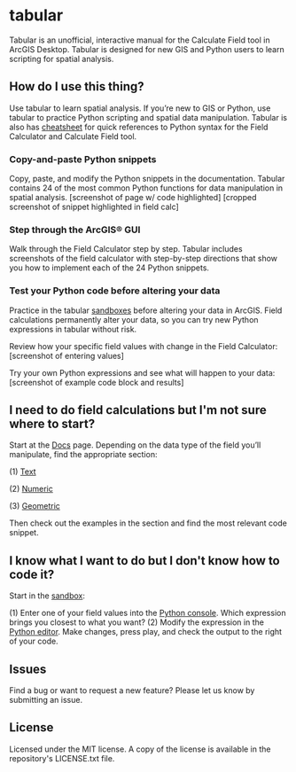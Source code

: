 # tabular
Tabular is an unofficial, interactive manual for the Calculate Field tool in ArcGIS Desktop. Tabular is designed for new GIS and Python users to learn scripting for spatial analysis.

## How do I use this thing?
Use tabular to learn spatial analysis. If you’re new to GIS or Python, use tabular to practice Python scripting and spatial data manipulation. Tabular is also has [cheatsheet](https://soyrice.github.io/tabular/cheatsheet/cheatsheet.pdf) for quick references to Python syntax for the Field Calculator and Calculate Field tool.

### Copy-and-paste Python snippets
Copy, paste, and modify the Python snippets in the documentation. Tabular contains 24 of the most common Python functions for data manipulation in spatial analysis.
[screenshot of page w/ code highlighted]
[cropped screenshot of snippet highlighted in field calc]

### Step through the ArcGIS® GUI
Walk through the Field Calculator step by step. Tabular includes screenshots of the field calculator with step-by-step directions that show you how to implement each of the 24 Python snippets.

### Test your Python code before altering your data
Practice in the tabular [sandboxes](https://soyrice.github.io/tabular/sandbox) before altering your data in ArcGIS. Field calculations permanently alter your data, so you can try new Python expressions in tabular without risk.

Review how your specific field values with change in the Field Calculator:
[screenshot of entering values]

Try your own Python expressions and see what will happen to your data:
[screenshot of example code block and results]

## I need to do field calculations but I'm not sure where to start?
Start at the [Docs](https://soyrice.github.io/tabular) page. Depending on the data type of the field you’ll manipulate, find the appropriate section:

(1) [Text](https://soyrice.github.io/tabular/#edit-some-text)

(2) [Numeric](https://soyrice.github.io/tabular/#do-some-math)

(3) [Geometric](https://soyrice.github.io/tabular/#deal-with-geometries)

Then check out the examples in the section and find the most relevant code snippet.

## I know what I want to do but I don't know how to code it?
Start in the [sandbox](https://soyrice.github.io/tabular/sandbox):

(1) Enter one of your field values into the [Python console](https://soyrice.github.io/tabular/sandbox/#play-in-the-sandbox). Which expression brings you closest to what you want?
(2) Modify the expression in the [Python editor](https://soyrice.github.io/tabular/sandbox/#transition-to-arcgis). Make changes, press play, and check the output to the right of your code.

## Issues
Find a bug or want to request a new feature? Please let us know by submitting an issue.

## License
Licensed under the MIT license. A copy of the license is available in the repository's LICENSE.txt file.
